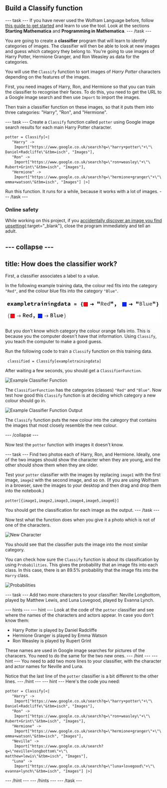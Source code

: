 ##  Build a Classify function

--- task ---
If you have never used the Wolfram Language before, follow [this guide to get started](https://projects.raspberrypi.org/en/projects/getting-started-with-mathematica) and learn to use the tool. Look at the sections **Starting Mathematica** and **Programming in Mathematica**.
--- /task ---

You are going to create a **classifier** program that will learn to identify categories of images. The classifier will then be able to look at new images and guess which category they belong to. You're going to use images of Harry Potter, Hermione Granger, and Ron Weasley as data for the categories.

You will use the `Classify` function to sort images of _Harry Potter_ characters depending on the features of the images.

First, you need images of Harry, Ron, and Hermione so that you can train the classifier to recognise their faces. To do this, you need to get the URL to a Google image search and then use `Import` to import the images.

Then train a classifier function on these images, so that it puts them into three categories: "Harry", "Ron", and "Hermione".

--- task ---
Create a `Classify` function called `potter` using Google image search results for each main Harry Potter character.

```
potter = Classify[<|
   "Harry" -> 
    Import["https://www.google.co.uk/search?q=\"harry+potter\"+\"\
Daniel+Radcliffe\"&tbm=isch", "Images"], 
   "Ron" -> 
    Import["https://www.google.co.uk/search?q=\"ron+weasley\"+\"\
Rubert+Grint\"&tbm=isch", "Images"], 
   "Hermione" -> 
    Import["https://www.google.co.uk/search?q=\"hermione+granger\"+\"\
emma+watson\"&tbm=isch", "Images"] |>]
```

Run this function. It runs for a while, because it works with a lot of images.
--- /task ---

### Online safety

While working on this project, if you [accidentally discover an image you find upsetting](https://www.thinkuknow.co.uk/11_13/Need-advice/Things-you-see-online/){:target="_blank"}, close the program immediately and tell an adult.

--- collapse ---
---
title: How does the classifier work?
---
First, a classifier associates a label to a value.

In the following example training data, the colour red fits into the category `"Red"`, and the colour blue fits into the category `"Blue"`.

![Example Training Data](images/exampletrainingdata.png)

But you don't know which category the colour orange falls into. This is because you  the computer doesn't have that information. Using `Classify`, you teach the computer to make a good guess.

Run the following code to train a `Classify` function on this training data.

``` classified = Classify[exampletrainingdata]```

After waiting a few seconds, you should get a `ClassifierFunction`.

![Example Classifier Function](images/exampleClassifierFunction.png)

The `ClassifierFunction` has the categories (classes) `"Red"` and `"Blue"`. Now test how good this `Classify` function is at deciding which category a new colour should go in.

![Example Classifier Function Output](images/exampleClassifierOutput.png)

The `Classify` function puts the new colour into the category that contains the images that most closely resemble the new colour.

--- /collapse ---

Now test the `potter` function with images it doesn't know.

--- task ---
Find two photos each of Harry, Ron, and Hermione. Ideally, one of the two images should show the character when they are young, and the other should show them when they are older.

Test your `potter` classifier with the images by replacing `image1` with the first image, `image2` with the second image, and so on. (If you are using Wolfram in a browser, save the images to your desktop and then drag and drop them into the notebook.)

`potter[{image1,image2,image3,image4,image5,image6}]`

You should get the classification for each image as the output.
--- /task ---

Now test what the function does when you give it a photo which is not of one of the characters.

![New Character](images/testsubjects.png)

You should see that the classifier puts the image into the most similar category.

You can check how sure the `Classify` function is about its classification by using `Probabilities`. This gives the probability that an image fits into each class. In this case, there is an 89.5% probability that the image fits into the `Harry` class.

![Probabilities](images/probability.png)

--- task ---
Add two more characters to your classifier: Neville Longbottom, played by Matthew Lewis, and Luna Lovegood, played by Evanna Lynch.

--- hints ---
--- hint ---
Look at the code of the `potter` classifier and see where the names of the characters and actors appear. In case you don't know them:

  + Harry Potter is played by Daniel Radcliffe
  + Hermione Granger is played by Emma Watson
  + Ron Weasley is played by Rupert Grint

These names are used in Google image searches for pictures of the characers. You need to do the same for the two new ones.
--- /hint ---
--- hint ---
You need to add two more lines to your classifier, with the character and actor names for Neville and Luna.

Notice that the last line of the `potter` classifier is a bit different to the other lines.
--- /hint ---
--- hint ---
Here's the code you need:
```
potter = Classify[<|
   "Harry" -> 
    Import["https://www.google.co.uk/search?q=\"harry+potter\"+\"\
Daniel+Radcliffe\"&tbm=isch", "Images"], 
   "Ron" -> 
    Import["https://www.google.co.uk/search?q=\"ron+weasley\"+\"\
Rubert+Grint\"&tbm=isch", "Images"], 
   "Hermione" -> 
    Import["https://www.google.co.uk/search?q=\"hermione+granger\"+\"\
emma+watson\"&tbm=isch", "Images"],
   "Neville" -> 
    Import["https://www.google.co.uk/search?q=\"neville+longbottom\"+\"\
matthew+lewis\"&tbm=isch", "Images"],
   "Luna" -> 
    Import["https://www.google.co.uk/search?q=\"luna+lovegood\"+\"\
evanna+lynch\"&tbm=isch", "Images"] |>]
```
--- /hint ---
--- /hints ---
--- /task ---
